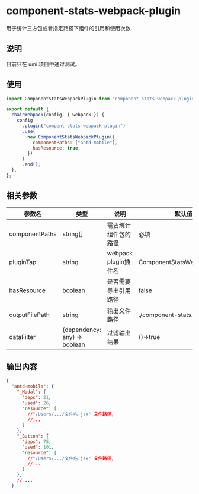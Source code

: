# component-stats-webpack-plugin

用于统计三方包或者指定路径下组件的引用和使用次数.

## 说明

目前只在 umi 项目中通过测试。

## 使用

```javascript
import ComponentStatsWebpackPlugin from "component-stats-webpack-plugin";

export default {
  chainWebpack(config, { webpack }) {
    config
      .plugin("compent-stats-webpack-plugin")
      .use(
        new ComponentStatsWebpackPlugin({
          componentPaths: ["antd-mobile"],
          hasResource: true,
        })
      )
      .end();
  },
};
```
## 相关参数
| 参数名 | 类型 | 说明 | 默认值 |
|-|-|-|-|
|componentPaths|string[]|需要统计组件包的路径|必填|
|pluginTap|string|webpack plugin插件名|ComponentStatsWebpackPlugin|
|hasResource|boolean|是否需要导出引用路径|false|
|outputFilePath|string|输出文件路径|./component-stats.json|
|dataFilter|(dependency: any) => boolean|过滤输出结果|()=>true|


## 输出内容
```json
{
  "antd-mobile": {
    "_Modal": {
      "deps": 21,
      "used": 26,
      "resource": [
        //"/Users/.../文件名.jsx" 文件路径,
        //...
      ]
    },
    "_Button": {
      "deps": 75,
      "used": 101,
      "resource": [
        //"/Users/.../文件名.jsx" 文件路径,
        //...
      ]
    },
    // ...
  }
```